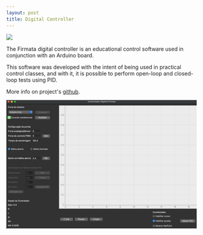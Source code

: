 ```yaml
---
layout: post
title: Digital Controller
---
```

<a  href="https://www.python.org/downloads/release/python-370/"><img align="left" src="https://img.shields.io/badge/python-3.7-blue.svg" /></a>
<br>



The Firmata digital controller is an educational control software used in conjunction with an Arduino board.

This software was developed with the intent of being used in practical control classes, and with it, it is possible to perform open-loop and closed-loop tests using PID.


More info on project's [github](https://github.com/luizborgess/controlador-digital-firmata).


![digitalfirmatagui](images/4.gif)

